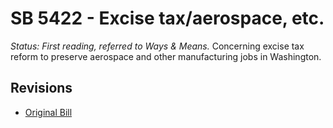 # SB 5422 - Excise tax/aerospace, etc.
*Status: First reading, referred to Ways & Means.*
Concerning excise tax reform to preserve aerospace and other manufacturing jobs in Washington.

## Revisions
* [Original Bill](1/)